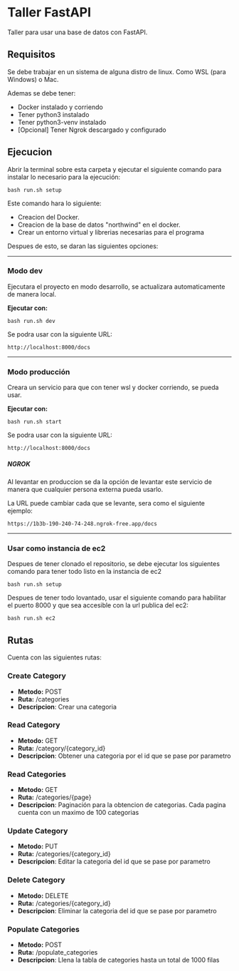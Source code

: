 # Taller FastAPI
Taller para usar una base de datos con FastAPI.


## Requisitos
Se debe trabajar en un sistema de alguna distro de linux. Como  WSL (para Windows) o Mac.

Ademas se debe tener:

- Docker instalado y corriendo
- Tener python3 instalado
- Tener python3-venv instalado
- [Opcional] Tener Ngrok descargado y configurado


## Ejecucion
Abrir la terminal sobre esta carpeta y ejecutar el siguiente comando para instalar lo necesario para la ejecución:

```
bash run.sh setup
```

Este comando hara lo siguiente:

- Creacion del Docker.
- Creacion de la base de datos "northwind" en el docker. 
- Crear un entorno virtual y librerias necesarias para el programa

Despues de esto, se daran las siguientes opciones:

---
### Modo dev
Ejecutara el proyecto en modo desarrollo, se actualizara automaticamente de manera local.

**Ejecutar con:**

```
bash run.sh dev
```

Se podra usar con la siguiente URL:

```
http://localhost:8000/docs
```

---
### Modo producción
Creara un servicio para que con tener wsl y docker corriendo, se pueda usar.

**Ejecutar con:**

```
bash run.sh start
```

Se podra usar con la siguiente URL:

```
http://localhost:8000/docs
```

##### NGROK
Al levantar en produccion se da la opción de levantar este servicio de manera que cualquier persona externa pueda usarlo.

La URL puede cambiar cada que se levante, sera como el siguiente ejemplo:

```
https://1b3b-190-240-74-248.ngrok-free.app/docs
```

---
### Usar como instancia de ec2
Despues de tener clonado el repositorio, se debe ejecutar los siguientes comando para tener todo listo en la instancia de ec2

```
bash run.sh setup
```

Despues de tener todo lovantado, usar el siguiente comando para habilitar el puerto 8000 y que sea accesible con la url publica del ec2:

```
bash run.sh ec2
```


## Rutas
Cuenta con las siguientes rutas:

### Create Category
- **Metodo:** POST
- **Ruta:** /categories
- **Descripcion**: Crear una categoria

### Read Category
- **Metodo:** GET
- **Ruta:** /category/{category_id}
- **Descripcion**: Obtener una categoria por el id que se pase por parametro

### Read Categories
- **Metodo:** GET
- **Ruta:** /categories/{page}
- **Descripcion**: Paginación para la obtencion de categorias. Cada pagina cuenta con un maximo de 100 categorias

### Update Category
- **Metodo:** PUT
- **Ruta:** /categories/{category_id}
- **Descripcion**: Editar la categoria del id que se pase por parametro

### Delete Category
- **Metodo:** DELETE
- **Ruta:** /categories/{category_id}
- **Descripcion**: Eliminar la categoria del id que se pase por parametro

### Populate Categories
- **Metodo:** POST
- **Ruta:** /populate_categories
- **Descripcion**: Llena la tabla de categories hasta un total de 1000 filas